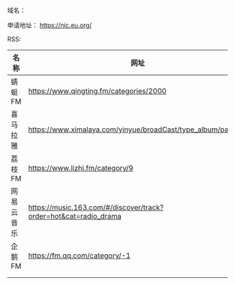 

域名：

申请地址：   https://nic.eu.org/



RSS:

| 名称 | 网址 |
| ---- | ---- |
|   蜻蜓 FM   |  https://www.qingting.fm/categories/2000    |
|  喜马拉雅    |  https://www.ximalaya.com/yinyue/broadCast/type_album/page_1/    |
|  荔枝 FM    |   https://www.lizhi.fm/category/9   |
| 网易云音乐 | https://music.163.com/#/discover/track?order=hot&cat=radio_drama |
| 企鹅 FM | https://fm.qq.com/category/-1 |
|  |  |
|  |  |
